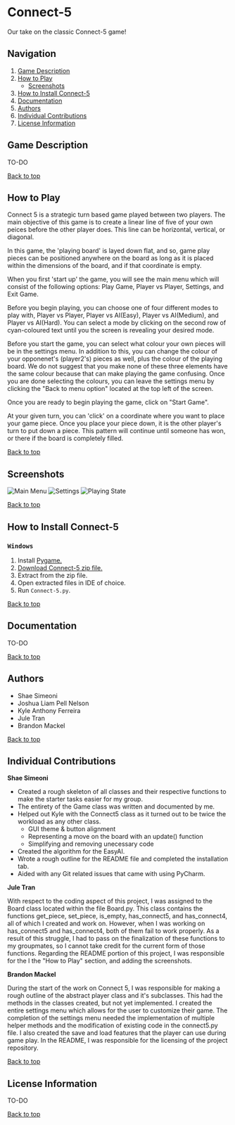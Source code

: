# Connect-5

Our take on the classic Connect-5 game!

## Navigation
<a name="top"></a> 
1. [Game Description](#intro) 
2. [How to Play](#feature)
    - [Screenshots](#screen)
3. [How to Install Connect-5](#install)
4. [Documentation](#documen)
5. [Authors](#Authors)
6. [Individual Contributions](#Contributions)
7. [License Information](#license)

## <a name="intro"></a>Game Description 

TO-DO

[Back to top](#top)

## <a name="feature"></a>How to Play

Connect 5 is a strategic turn based game played between two players. The main objective of this game is to create a linear line of five of your own peices before the other player does. This line can be horizontal, vertical, or diagonal.

In this game, the 'playing board' is layed down flat, and so, game play pieces can be positioned anywhere on the board as long as it is placed within the dimensions of the board, and if that coordinate is empty.

When you first 'start up' the game, you will see the main menu which will consist of the following options: Play Game, Player vs Player, Settings, and Exit Game.

Before you begin playing, you can choose one of four different modes to play with, Player vs Player, Player vs AI(Easy), Player vs AI(Medium), and Player vs AI(Hard). You can select a mode by clicking on the second row of cyan-coloured text until you the screen is revealing your desired mode.

Before you start the game, you can select what colour your own pieces will be in the settings menu. In addition to this, you can change the colour of your opponenet's (player2's) pieces as well, plus the colour of the playing board. We do not suggest that you make none of these three elements have the same colour because that can make playing the game confusing. Once you are done selecting the colours, you can leave the settings menu by clicking the "Back to menu option" located at the top left of the screen.

Once you are ready to begin playing the game, click on "Start Game".

At your given turn, you can 'click' on a coordinate where you want to place your game piece. Once you place your piece down, it is the other player's turn to put down a piece. This pattern will continue until someone has won, or there if the board is completely filled.

[Back to top](#top)

## <a name="screen"></a>Screenshots

![Main Menu](https://i.imgur.com/3TRc59Y.png)
![Settings](https://i.imgur.com/osn6TOb.png)
![Playing State](https://i.imgur.com/8ivsWAL.png)


[Back to top](#top)

## <a name="install"></a>How to Install Connect-5

### `Windows`

1.  Install [Pygame.](https://www.pygame.org/download.shtml)
2.  [Download Connect-5 zip file.](https://github.com/KyleAnthonyFerreira/Connect-5/archive/master.zip)
3.  Extract from the zip file.
4.  Open extracted files in IDE of choice.
5.  Run `Connect-5.py`.

[Back to top](#top)

## <a name="documen"></a>Documentation

TO-DO

[Back to top](#top)

## <a name="Authors"></a>Authors

-	Shae Simeoni
-	Joshua Liam Pell Nelson
-	Kyle Anthony Ferreira
-	Jule Tran
-	Brandon Mackel

[Back to top](#top)

## <a name="Contributions"></a>Individual Contributions

**Shae Simeoni**

- Created a rough skeleton of all classes and their respective functions to make the starter tasks easier for my group. 
- The entirety of the Game class was written and documented by me.
- Helped out Kyle with the Connect5 class as it turned out to be twice the workload as any other class.
    -   GUI theme & button alignment
    -   Representing a move on the board with an update() function
    -   Simplifying and removing unecessary code
- Created the algorithm for the EasyAI.
- Wrote a rough outline for the README file and completed the installation tab.
- Aided with any Git related issues that came with using PyCharm.

**Jule Tran**

With respect to the coding aspect of this project, I was assigned to the Board class located within the file Board.py. This class contains the functions get_piece, set_piece, is_empty, has_connect5, and has_connect4, all of which I created and work on. However, when I was working on has_connect5 and has_connect4, both of them fail to work properly. As a result of this struggle, I had to pass on the finalization of these functions to my groupmates, so I cannot take credit for the current form of those functions. Regarding the README portion of this project, I was responsible for the I the "How to Play" section, and adding the screenshots.

**Brandon Mackel**

During the start of the work on Connect 5, I was responsible for making a rough outline of the abstract player class and it's subclasses. This had the methods in the classes created, but not yet implemented. I created the entire settings menu which allows for the user to customize their game. The completion of the settings menu needed the implementation of multiple helper methods and the modification of existing code in the connect5.py file. I also created the save and load features that the player can use during game play. In the README, I was responsible for the licensing of the project repository.

[Back to top](#top)

## <a name="license"></a>License Information

TO-DO

[Back to top](#top)
